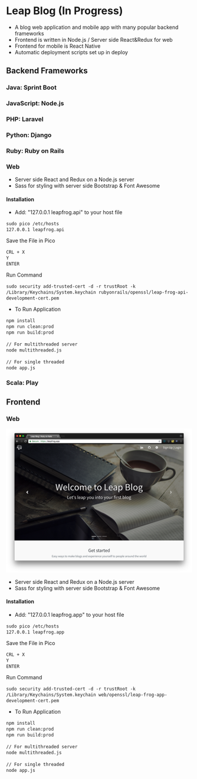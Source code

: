 # Leap Blog (In Progress)

- A blog web application and mobile app with many popular backend frameworks
- Frontend is written in Node.js / Server side React&Redux for web
- Frontend for mobile is React Native
- Automatic deployment scripts set up in deploy

## Backend Frameworks

### Java: Sprint Boot
### JavaScript: Node.js
### PHP: Laravel
### Python: Django

### Ruby: Ruby on Rails

### Web

- Server side React and Redux on a Node.js server
- Sass for styling with server side Bootstrap & Font Awesome

#### Installation

- Add: "127.0.0.1 leapfrog.api" to your host file
```
sudo pico /etc/hosts
127.0.0.1 leapfrog.api
```
Save the File in Pico
```
CRL + X
Y
ENTER
```

Run Command
```
sudo security add-trusted-cert -d -r trustRoot -k /Library/Keychains/System.keychain rubyonrails/openssl/leap-frog-api-development-cert.pem
```

- To Run Application
```
npm install
npm run clean:prod
npm run build:prod

// For multithreaded server
node multithreaded.js

// For single threaded
node app.js
```

### Scala: Play

## Frontend

### Web

![YAP](/docs/web-homepage.png)

- Server side React and Redux on a Node.js server
- Sass for styling with server side Bootstrap & Font Awesome

#### Installation

- Add: "127.0.0.1 leapfrog.app" to your host file
```
sudo pico /etc/hosts
127.0.0.1 leapfrog.app
```
Save the File in Pico
```
CRL + X
Y
ENTER
```

Run Command
```
sudo security add-trusted-cert -d -r trustRoot -k /Library/Keychains/System.keychain web/openssl/leap-frog-app-development-cert.pem
```

- To Run Application
```
npm install
npm run clean:prod
npm run build:prod

// For multithreaded server
node multithreaded.js

// For single threaded
node app.js
```

